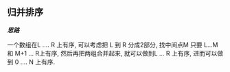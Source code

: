 ## 归并排序

***思路***

一个数组在L .... R 上有序, 可以考虑把 L 到 R 分成2部分, 找中间点M
只要 L...M 和 M+1 ... R上有序, 然后再把两组合并起来, 就可以做到L ... R 上有序,
进而可以做到 0 .... N 上有序.

